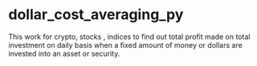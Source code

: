 # dollar_cost_averaging_py

This work for crypto, stocks , indices to find out total profit made on total investment on daily basis when a fixed amount of money or dollars are invested into an asset or security.
